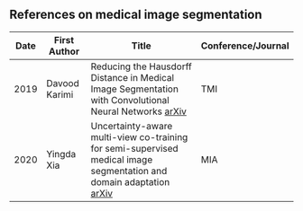 ## References on medical image segmentation

Date	| First Author	| Title	| Conference/Journal
---- |-----------| --------------------| -------------
2019 |Davood Karimi | Reducing the Hausdorff Distance in Medical Image Segmentation with Convolutional Neural Networks [arXiv](https://arxiv.org/abs/1904.10030) | TMI
2020 | Yingda Xia | Uncertainty-aware multi-view co-training for semi-supervised medical image segmentation and domain adaptation [arXiv](https://arxiv.org/abs/2006.16806) | MIA
